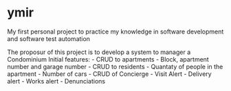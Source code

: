 # ymir
My first personal project to practice my knowledge in software development and software test automation


The proposur of this project is to develop a system to manager a Condominium
Initial features:
    - CRUD to apartments
        - Block, apartment number and garage number
    - CRUD to residents
        - Quantaty of people in the apartment
        - Number of cars
    - CRUD of Concierge
    - Visit Alert
    -  Delivery alert
    - Works alert
    - Denunciations